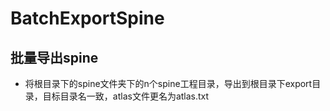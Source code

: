 # BatchExportSpine
## 批量导出spine
* 将根目录下的spine文件夹下的n个spine工程目录，导出到根目录下export目录，目标目录名一致，atlas文件更名为atlas.txt
